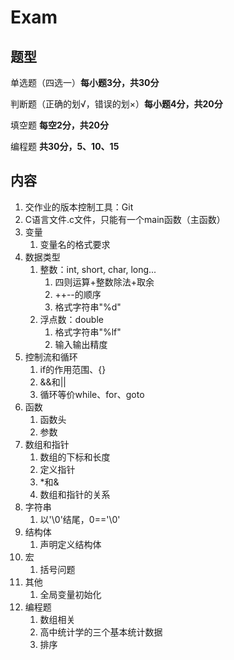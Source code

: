 # Exam

## 题型

单选题（四选一）**每小题3分，共30分**

判断题（正确的划√，错误的划×）**每小题4分，共20分**

填空题 **每空2分，共20分**

编程题 **共30分，5、10、15**

## 内容

1. 交作业的版本控制工具：Git
2. C语言文件.c文件，只能有一个main函数（主函数）
2. 变量
   1. 变量名的格式要求
3. 数据类型
   1. 整数：int, short, char, long...
      1. 四则运算+整数除法+取余
      2. ++--的顺序
      3. 格式字符串"%d"
   2. 浮点数：double
      1. 格式字符串"%lf"
      2. 输入输出精度
4. 控制流和循环
   1. if的作用范围、{}
   2. &&和||
   3. 循环等价while、for、goto
6. 函数
   1. 函数头
   2. 参数
7. 数组和指针
   1. 数组的下标和长度
   2. 定义指针
   3. *和&
   4. 数组和指针的关系
8. 字符串
   1. 以'\0'结尾，0=='\0'
9. 结构体
   1. 声明定义结构体
10. 宏
       1. 括号问题
11. 其他
    1. 全局变量初始化
12. 编程题
    1. 数组相关
    2. 高中统计学的三个基本统计数据
    3. 排序

